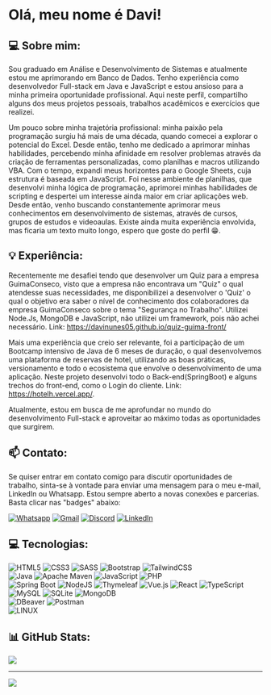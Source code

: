 # Olá, meu nome é Davi!

## 💻 Sobre mim:
 Sou graduado em Análise e Desenvolvimento de Sistemas e atualmente estou me aprimorando em Banco de Dados. Tenho experiência como desenvolvedor Full-stack em Java e JavaScript e estou ansioso para a minha primeira oportunidade profissional. Aqui neste perfil, compartilho alguns dos meus projetos pessoais, trabalhos acadêmicos e exercícios que realizei.

Um pouco sobre minha trajetória profissional: minha paixão pela programação surgiu há mais de uma década, quando comecei a explorar o potencial do Excel. Desde então, tenho me dedicado a aprimorar minhas habilidades, percebendo minha afinidade em resolver problemas através da criação de ferramentas personalizadas, como planilhas e macros utilizando VBA. Com o tempo, expandi meus horizontes para o Google Sheets, cuja estrutura é baseada em JavaScript. Foi nesse ambiente de planilhas, que desenvolvi minha lógica de programação, aprimorei minhas habilidades de scripting e despertei um interesse ainda maior em criar aplicações web. Desde então, venho buscando constantemente aprimorar meus conhecimentos em desenvolvimento de sistemas, através de cursos, grupos de estudos e videoaulas. Existe ainda muita experiência envolvida, mas ficaria um texto muito longo, espero que goste do perfil 😁.

## 💡 Experiência:
 Recentemente me desafiei tendo que desenvolver um Quiz para a empresa GuimaConseco, visto que a empresa não encontrava um "Quiz" o qual atendesse suas necessidades, me disponibilizei a desenvolver o 'Quiz' o qual o objetivo era saber o nível de conhecimento dos colaboradores da empresa GuimaConseco sobre o tema "Segurança no Trabalho". Utilizei Node.Js, MongoDB e JavaScript, não utilizei um framework, pois não achei necessário. Link: https://davinunes05.github.io/quiz-guima-front/

Mais uma experiência que creio ser relevante, foi a participação de um Bootcamp intensivo de Java de 6 meses de duração, o qual desenvolvemos uma plataforma de reservas de hotel, utilizando as boas práticas, versionamento e todo o ecosistema que envolve o desenvolvimento de uma aplicação. Neste projeto desenvolvi todo o Back-end(SpringBoot) e alguns trechos do front-end, como o Login do cliente. Link: https://hotelh.vercel.app/.

Atualmente, estou em busca de me aprofundar no mundo do desenvolvimento Full-stack e aproveitar ao máximo todas as oportunidades que surgirem.

## 📫 Contato:
Se quiser entrar em contato comigo para discutir oportunidades de trabalho, sinta-se à vontade para enviar uma mensagem para o meu e-mail, LinkedIn ou Whatsapp. Estou sempre aberto a novas conexões e parcerias.<br>Basta clicar nas "badges" abaixo: 

[![Whatsapp](https://img.shields.io/badge/WhatsApp-Chat-25D366?logo=whatsapp&link=https://wa.me/5521968244017)](https://wa.me/5521968244017) [![Gmail](https://img.shields.io/badge/-Gmail-D14836?logo=Gmail&logoColor=white&link=mailto:davi.nunes05%40gmail.com)](mailto:davi.nunes05@gmail.com) [![Discord](https://img.shields.io/badge/Discord-%237289DA.svg?logo=discord&logoColor=white)](https://discord.gg/pmc49saH7d) [![LinkedIn](https://img.shields.io/badge/LinkedIn-%230077B5.svg?logo=linkedin&logoColor=white)](https://linkedin.com/in/davi-nunes-4819b17b) 

## 💻 Tecnologias:
![HTML5](https://img.shields.io/badge/HTML-%23E34F26.svg?style=plastic&logo=html5&logoColor=white) ![CSS3](https://img.shields.io/badge/CSS-%231572B6.svg?style=plastic&logo=css3&logoColor=white) ![SASS](https://img.shields.io/badge/-SASS-CD6799?style=plastic&logo=sass&logoColor=white&link=https://sass-lang.com/) ![Bootstrap](https://img.shields.io/badge/Bootstrap-%23563D7C.svg?style=plastic&logo=bootstrap&logoColor=white) ![TailwindCSS](https://img.shields.io/badge/TailwindCSS-%2338B2AC.svg?style=plastic&logo=tailwind-css&logoColor=white) <br>
![Java](https://img.shields.io/badge/Java-%23ED8B00.svg?style=plastic&logo=Java&logoColor=white) ![Apache Maven](https://img.shields.io/badge/Apache%20Maven-C71A36?style=plastic&logo=Apache%20Maven&logoColor=white) ![JavaScript](https://img.shields.io/badge/JavaScript-%23323330.svg?style=plastic&logo=javascript&logoColor=%23F7DF1E) ![PHP](https://img.shields.io/badge/PHP-%23777BB4.svg?style=plastic&logo=php&logoColor=white)<br>
![Spring Boot](https://img.shields.io/badge/-Spring%20Boot-6DB33F?style=plastic&logo=spring-boot&logoColor=white&link=https://spring.io/projects/spring-boot/) ![NodeJS](https://img.shields.io/badge/Node.js-6DA55F?style=plastic&logo=node.js&logoColor=white) ![Thymeleaf](https://img.shields.io/badge/-Thymeleaf-005F0F?style=plastic&logo=thymeleaf&logoColor=white&link=https://www.thymeleaf.org/) ![Vue.js](https://img.shields.io/badge/Vue.js-%2335495e.svg?style=plastic&logo=vuedotjs&logoColor=%234FC08D) ![React](https://img.shields.io/badge/React-%2320232a.svg?style=plastic&logo=react&logoColor=%2361DAFB) ![TypeScript](https://img.shields.io/badge/TypeScript-%23007ACC.svg?style=plastic&logo=typescript&logoColor=white) <br> 
![MySQL](https://img.shields.io/badge/MySQL-%2300f.svg?style=plastic&logo=mysql&logoColor=white) ![SQLite](https://img.shields.io/badge/SQLite-%2307405e.svg?style=plastic&logo=sqlite&logoColor=white) ![MongoDB](https://img.shields.io/badge/MongoDB-%234ea94b.svg?style=plastic&logo=mongodb&logoColor=white) <br>
![DBeaver](https://img.shields.io/badge/DBeaver-006AB6?style=plastic&logo=dbeaver&logoColor=white) ![Postman](https://img.shields.io/badge/Postman-FF6C37?style=plastic&logo=postman&logoColor=white) <br>
![LINUX](https://img.shields.io/badge/Linux-FCC624?style=plastic&logo=linux&logoColor=black)
## 📊 GitHub Stats:

![](https://github-readme-stats.vercel.app/api/top-langs/?username=DaviNunes05&theme=dark&hide_border=false&include_all_commits=false&count_private=false&layout=compact)

---
[![](https://visitcount.itsvg.in/api?id=DaviNunes05&icon=0&color=0)](https://visitcount.itsvg.in)

